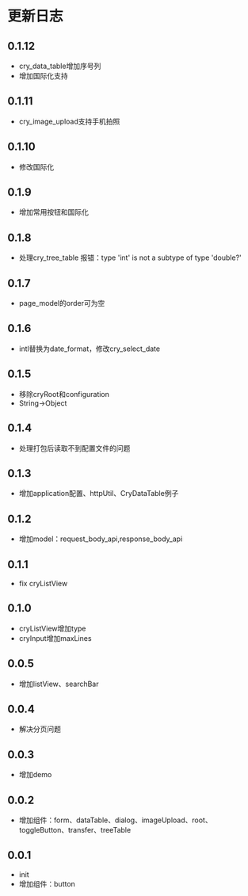 # 更新日志

## 0.1.12
* cry_data_table增加序号列
* 增加国际化支持

## 0.1.11
* cry_image_upload支持手机拍照

## 0.1.10
* 修改国际化

## 0.1.9
* 增加常用按钮和国际化

## 0.1.8
* 处理cry_tree_table 报错：type 'int' is not a subtype of type 'double?'

## 0.1.7
* page_model的order可为空

## 0.1.6
* intl替换为date_format，修改cry_select_date

## 0.1.5
* 移除cryRoot和configuration
* String->Object

## 0.1.4
* 处理打包后读取不到配置文件的问题

## 0.1.3
* 增加application配置、httpUtil、CryDataTable例子

## 0.1.2
* 增加model：request_body_api,response_body_api

## 0.1.1
* fix cryListView

## 0.1.0
* cryListView增加type
* cryInput增加maxLines

## 0.0.5
* 增加listView、searchBar

## 0.0.4
* 解决分页问题

## 0.0.3
* 增加demo

## 0.0.2
* 增加组件：form、dataTable、dialog、imageUpload、root、toggleButton、transfer、treeTable

## 0.0.1
* init
* 增加组件：button
